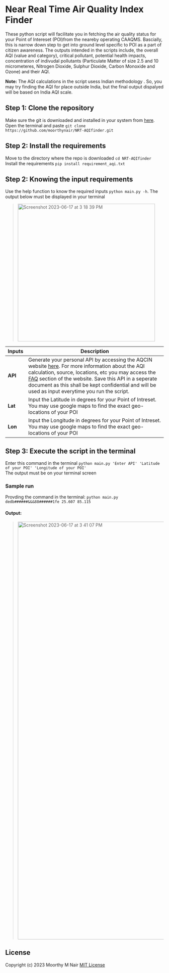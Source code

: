 # Near Real Time Air Quality Index Finder
These python script will facilitate you in fetching the air quality status for your Point of Intereset (POI)from the neareby operating CAAQMS. Bascially, this is narrow down step to get into ground level specific to POI as a part of citizen awareness. The outputs intended in the scripts include, the overall AQI (value and category), critical pollutant, potential health impacts, concentration of indivudal pollutants (Particulate Matter of size 2.5 and 10 micrometeres, Nitrogen Dioxide, Sulphur Dioxide, Carbon Monoxide and Ozone) and their AQI. 

**Note:** The AQI calculations in the script usess Indian methodology . So, you may try finding the AQI for place outside India, but the final output dispalyed will be based on India AQI scale.

## Step 1: Clone the repository
Make sure the git is downloaded and installed in your system from [here](https://git-scm.com/downloads).<br /> 
Open the terminal and paste `git clone https://github.com/moorthynair/NRT-AQIfinder.git`

## Step 2: Install the requirements
Move to the directory where the repo is downloaded `cd NRT-AQIfinder` <br />
Install the requirements `pip install requirement_aqi.txt`

## Step 2: Knowing the input requirements
Use the help function to know the required inputs `python main.py -h`. The output below must be displayed in your terminal <br />
> <img width="436" alt="Screenshot 2023-06-17 at 3 18 39 PM" src="https://github.com/moorthynair/NRT-AQIfinder/assets/83420459/2f2cc6b0-b241-43a9-acb0-314ad9b365e5"> <br />

| **Inputs** | **Description** |
| --- | --- |
| **API**| Generate your personal API by accessing the AQCIN website [here](https://aqicn.org/data-platform/token/). For more information about the AQI calculation, source, locations, etc you may access the [FAQ](https://aqicn.org/faq/) section of the website. Save this API in a seperate document as this shall be kept confidential and will be used as input everytime you run the script.|
| **Lat** | Input the Latitude in degrees for your Point of Intreset. You may use google maps to find the exact geo-locations of your POI |
| **Lon** | Input the Longitude in degrees for your Point of Intreset. You may use google maps to find the exact geo-locations of your POI |

## Step 3: Execute the script in the terminal
Enter this command in the terminal `python main.py 'Enter API' 'Latitude of your POI' 'Longitude of your POI'` <br />
The output must be on your terminal screen

### Sample run
Provding the command in the terminal: `python main.py dedb######&&&88######1fe 25.607 85.115` <br /> 

#### Output: <br />

> <img width="1323" alt="Screenshot 2023-06-17 at 3 41 07 PM" src="https://github.com/moorthynair/NRT-AQIfinder/assets/83420459/1267a8c4-a02d-47e0-b78b-2ed78c77baea">

## License
Copyright (c) 2023 Moorthy M Nair [MIT License](https://github.com/moorthynair/NRT-AQIfinder/blob/main/LICENSE)
